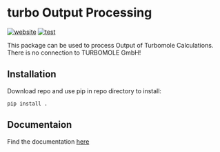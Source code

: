 turbo Output Processing
==============
[![website](https://github.com/blaschma/turbomoleOuptputProcessing/actions/workflows/docs.yml/badge.svg)](https://github.com/blaschma/turbomoleOuptputProcessing/actions/workflows/docs.yml)
[![test](https://github.com/blaschma/turbomoleOuptputProcessing/actions/workflows/pytest.yml/badge.svg)](https://github.com/blaschma/turbomoleOuptputProcessing/actions/workflows/pytest.yml)

This package can be used to process Output of Turbomole Calculations. There is no connection to TURBOMOLE GmbH!


Installation
------------

Download repo and use pip in repo directory to install:
````commandline
pip install .
````
Documentaion
------------
Find the documentation [here](https://blaschma.github.io/turbomoleOuptputProcessing/turbomoleOutputProcessing/turbomoleOutputProcessing.html)
